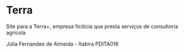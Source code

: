 # Terra
Site para a Terra+, empresa ficitícia que presta serviços de consultoria agrícola

Júlia Fernandes de Almeida - Itabira
PDITA016

